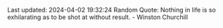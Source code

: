 Last updated: 2024-04-02 19:32:24
Random Quote: Nothing in life is so exhilarating as to be shot at without result. - Winston Churchill